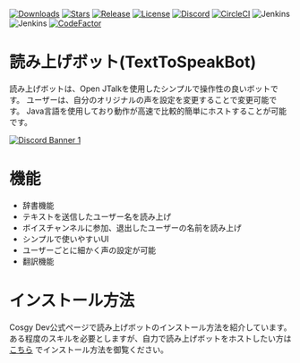 [![Downloads](https://img.shields.io/github/downloads/Cosgy-Dev/TextToSpeakBot/total.svg)](https://github.com/Cosgy-Dev/TextToSpeakBot/releases/latest)
[![Stars](https://img.shields.io/github/stars/Cosgy-Dev/TextToSpeakBot.svg)](https://github.com/Cosgy-Dev/TextToSpeakBot/stargazers)
[![Release](https://img.shields.io/github/release/Cosgy-Dev/TextToSpeakBot.svg)](https://github.com/Cosgy-Dev/TextToSpeakBot/releases/latest)
[![License](https://img.shields.io/github/license/Cosgy-Dev/TextToSpeakBot.svg)](https://github.com/Cosgy-Dev/TextToSpeakBot/blob/master/LICENSE)
[![Discord](https://discordapp.com/api/guilds/497317844191805450/widget.png)](https://discord.gg/RBpkHxf)
[![CircleCI](https://circleci.com/gh/Cosgy-Dev/TextToSpeakBot.svg?style=shield)](https://app.circleci.com/pipelines/github/Cosgy-Dev)
![Jenkins](https://img.shields.io/jenkins/build?jobUrl=https%3A%2F%2Fci.cosgy.dev%2Fjob%2FTextToSpeakBot_Dev%2F&label=%E9%96%8B%E7%99%BA%E3%83%93%E3%83%AB%E3%83%89)
![Jenkins](https://img.shields.io/jenkins/build?jobUrl=https%3A%2F%2Fci.cosgy.dev%2Fjob%2FTextToSpeakBot%2F&label=%E5%AE%89%E5%AE%9A%E3%83%93%E3%83%AB%E3%83%89)
[![CodeFactor](https://www.codefactor.io/repository/github/cosgy-dev/texttospeakbot/badge)](https://www.codefactor.io/repository/github/cosgy-dev/texttospeakbot)

# 読み上げボット(TextToSpeakBot)

読み上げボットは、Open JTalkを使用したシンプルで操作性の良いボットです。
ユーザーは、自分のオリジナルの声を設定を変更することで変更可能です。
Java言語を使用しており動作が高速で比較的簡単にホストすることが可能です。

[![Discord Banner 1](https://discordapp.com/api/guilds/497317844191805450/widget.png?style=banner1)](https://discord.gg/RBpkHxf)

# 機能

- 辞書機能
- テキストを送信したユーザー名を読み上げ
- ボイスチャンネルに参加、退出したユーザーの名前を読み上げ
- シンプルで使いやすいUI
- ユーザーごとに細かく声の設定が可能
- 翻訳機能

# インストール方法

Cosgy Dev公式ページで読み上げボットのインストール方法を紹介しています。
ある程度のスキルを必要としますが、自力で読み上げボットをホストしたい方は[こちら](https://www.cosgy.dev/2021/09/09/post-476/)
でインストール方法を御覧ください。